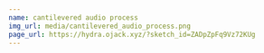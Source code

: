 ```yaml
---
name: cantilevered audio process
img_url: media/cantilevered_audio_process.png
page_url: https://hydra.ojack.xyz/?sketch_id=ZADpZpFq9Vz72KUg
---
```


